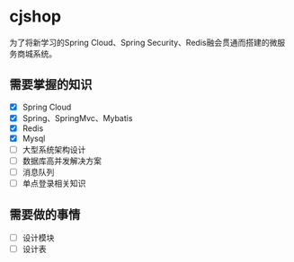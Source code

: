 # cjshop
为了将新学习的Spring Cloud、Spring Security、Redis融会贯通而搭建的微服务商城系统。

## 需要掌握的知识
* [x] Spring Cloud
* [x] Spring、SpringMvc、Mybatis
* [x] Redis
* [x] Mysql
* [ ] 大型系统架构设计
* [ ] 数据库高并发解决方案
* [ ] 消息队列
* [ ] 单点登录相关知识

## 需要做的事情
* [ ] 设计模块
* [ ] 设计表

